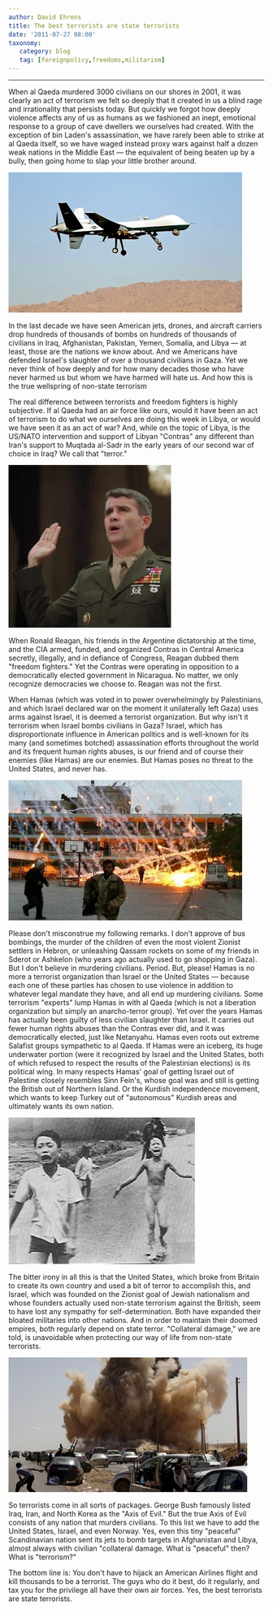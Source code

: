 ```yaml
---
author: David Ehrens
title: The best terrorists are state terrorists
date: '2011-07-27 08:00'
taxonomy:
   category: blog
   tag: [foreignpolicy,freedoms,militarism]
---
```

---

When al Qaeda murdered 3000 civilians on our shores in 2001, it was clearly an act of terrorism we felt so deeply that it created in us a blind rage and irrationality that persists today. But quickly we forgot how deeply violence affects any of us as humans as we fashioned an inept, emotional response to a group of cave dwellers we ourselves had created. With the exception of bin Laden's assassination, we have rarely been able to strike at al Qaeda itself, so we have waged instead proxy wars against half a dozen weak nations in the Middle East &#8212; the equivalent of being beaten up by a bully, then going home to slap your little brother around.

![](reaper-drone.jpg)

In the last decade we have seen American jets, drones, and aircraft carriers drop hundreds of thousands of bombs on hundreds of thousands of civilians in Iraq, Afghanistan, Pakistan, Yemen, Somalia, and Libya &#8212; at least, those are the nations we know about. And we Americans have defended Israel's slaughter of over a thousand civilians in Gaza. Yet we never think of how deeply and for how many decades those who have never harmed us but whom we have harmed will hate us. And how this is the true wellspring of non-state terrorism

The real difference between terrorists and freedom fighters is highly subjective. If al Qaeda had an air force like ours, would it have been an act of terrorism to do what we ourselves are doing this week in Libya, or would we have seen it as an act of war? And, while on the topic of Libya, is the US/NATO intervention and support of Libyan "Contras" any different than Iran's support to Muqtada al-Sadr in the early years of our second war of choice in Iraq? We call that "terror."

![](oliver-north.jpg)

When Ronald Reagan, his friends in the Argentine dictatorship at the time, and the CIA armed, funded, and organized Contras in Central America secretly, illegally, and in defiance of Congress, Reagan dubbed them "freedom fighters." Yet the Contras were operating in opposition to a democratically elected government in Nicaragua. No matter, we only recognize democracies we choose to. Reagan was not the first.

When Hamas (which was voted in to power overwhelmingly by Palestinians, and which Israel declared war on the moment it unilaterally left Gaza) uses arms against Israel, it is deemed a terrorist organization. But why isn't it terrorism when Israel bombs civilians in Gaza? Israel, which has disproportionate influence in American politics and is well-known for its many (and sometimes botched) assassination efforts throughout the world and its frequent human rights abuses, is our friend and of course their enemies (like Hamas) are our enemies. But Hamas poses no threat to the United States, and never has.

![](white-phosphorus.jpg)

Please don't misconstrue my following remarks. I don't approve of bus bombings, the murder of the children of even the most violent Zionist settlers in Hebron, or unleashing Qassam rockets on some of my friends in Sderot or Ashkelon (who years ago actually used to go shopping in Gaza). But I don't believe in murdering civilians. Period. But, please! Hamas is no more a terrorist organization than Israel or the United States &#8212; because each one of these parties has chosen to use violence in addition to whatever legal mandate they have, and all end up murdering civilians. Some terrorism "experts" lump Hamas in with al Qaeda (which is not a liberation organization but simply an anarcho-terror group). Yet over the years Hamas has actually been guilty of less civilian slaughter than Israel. It carries out fewer human rights abuses than the Contras ever did, and it was democratically elected, just like Netanyahu. Hamas even roots out extreme Salafist groups sympathetic to al Qaeda. If Hamas were an iceberg, its huge underwater portion (were it recognized by Israel and the United States, both of which refused to respect the results of the Palestinian elections) is its political wing. In many respects Hamas' goal of getting Israel out of Palestine closely resembles Sinn Fein's, whose goal was and still is getting the British out of Northern Island. Or the Kurdish independence movement, which wants to keep Turkey out of "autonomous" Kurdish areas and ultimately wants its own nation. 

![](vietnam-napalm.jpg)

The bitter irony in all this is that the United States, which broke from Britain to create its own country and used a bit of terror to accomplish this, and Israel, which was founded on the Zionist goal of Jewish nationalism and whose founders actually used non-state terrorism against the British, seem to have lost any sympathy for self-determination. Both have expanded their bloated militaries into other nations. And in order to maintain their doomed empires, both regularly depend on state terror. "Collateral damage," we are told, is unavoidable when protecting our way of life from non-state terrorists.

![](libya-bombing.jpg)

So terrorists come in all sorts of packages. George Bush famously listed Iraq, Iran, and North Korea as the "Axis of Evil." But the true Axis of Evil consists of any nation that murders civilians. To this list we have to add the United States, Israel, and even Norway. Yes, even this tiny "peaceful" Scandinavian nation sent its jets to bomb targets in Afghanistan and Libya, almost always with civilian "collateral damage. What is "peaceful" then? What is "terrorism?"

The bottom line is: You don't have to hijack an American Airlines flight and kill thousands to be a terrorist. The guys who do it best, do it regularly, and tax you for the privilege all have their own air forces. Yes, the best terrorists are state terrorists.
